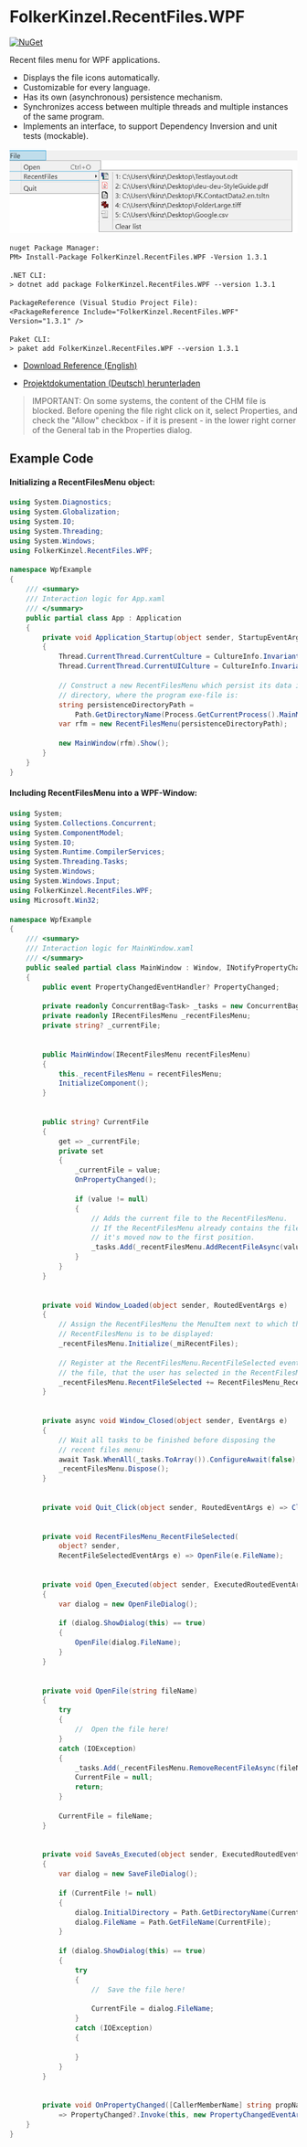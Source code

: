 # FolkerKinzel.RecentFiles.WPF
[![NuGet](https://img.shields.io/nuget/v/FolkerKinzel.RecentFiles.WPF)](https://www.nuget.org/packages/FolkerKinzel.RecentFiles.WPF/)


Recent files menu for WPF applications.
* Displays the file icons automatically.
* Customizable for every language.
* Has its own (asynchronous) persistence mechanism.
* Synchronizes access between multiple threads and multiple instances of the same program.
* Implements an interface, to support Dependency Inversion and unit tests (mockable).

![Screenshot](screenshot.png)

```
nuget Package Manager:
PM> Install-Package FolkerKinzel.RecentFiles.WPF -Version 1.3.1

.NET CLI:
> dotnet add package FolkerKinzel.RecentFiles.WPF --version 1.3.1

PackageReference (Visual Studio Project File):
<PackageReference Include="FolkerKinzel.RecentFiles.WPF" Version="1.3.1" />

Paket CLI:
> paket add FolkerKinzel.RecentFiles.WPF --version 1.3.1
```

* [Download Reference (English)](https://github.com/FolkerKinzel/RecentFiles.WPF/blob/master/FolkerKinzel.RecentFiles.WPF.Reference.en/Help/FolkerKinzel.RecentFiles.WPF.Reference.en.chm)

* [Projektdokumentation (Deutsch) herunterladen](https://github.com/FolkerKinzel/RecentFiles.WPF/blob/master/FolkerKinzel.RecentFiles.WPF.Doku.de/Help/FolkerKinzel.RecentFiles.Doku.de.chm)

> IMPORTANT: On some systems, the content of the CHM file is blocked. Before opening the file
>  right click on it, select Properties, and check the "Allow" checkbox - if it 
> is present - in the lower right corner of the General tab in the Properties dialog.


## Example Code
#### Initializing a RecentFilesMenu object: 
```c#
using System.Diagnostics;
using System.Globalization;
using System.IO;
using System.Threading;
using System.Windows;
using FolkerKinzel.RecentFiles.WPF;

namespace WpfExample
{
    /// <summary>
    /// Interaction logic for App.xaml
    /// </summary>
    public partial class App : Application
    {
        private void Application_Startup(object sender, StartupEventArgs e)
        {
            Thread.CurrentThread.CurrentCulture = CultureInfo.InvariantCulture;
            Thread.CurrentThread.CurrentUICulture = CultureInfo.InvariantCulture;

            // Construct a new RecentFilesMenu which persist its data in the same
            // directory, where the program exe-file is:
            string persistenceDirectoryPath =
                Path.GetDirectoryName(Process.GetCurrentProcess().MainModule!.FileName)!;
            var rfm = new RecentFilesMenu(persistenceDirectoryPath);

            new MainWindow(rfm).Show();
        }
    }
}

```

#### Including RecentFilesMenu into a WPF-Window: 

```c#
using System;
using System.Collections.Concurrent;
using System.ComponentModel;
using System.IO;
using System.Runtime.CompilerServices;
using System.Threading.Tasks;
using System.Windows;
using System.Windows.Input;
using FolkerKinzel.RecentFiles.WPF;
using Microsoft.Win32;

namespace WpfExample
{
    /// <summary>
    /// Interaction logic for MainWindow.xaml
    /// </summary>
    public sealed partial class MainWindow : Window, INotifyPropertyChanged
    {
        public event PropertyChangedEventHandler? PropertyChanged;

        private readonly ConcurrentBag<Task> _tasks = new ConcurrentBag<Task>();
        private readonly IRecentFilesMenu _recentFilesMenu;
        private string? _currentFile;


        public MainWindow(IRecentFilesMenu recentFilesMenu)
        {
            this._recentFilesMenu = recentFilesMenu;
            InitializeComponent();
        }


        public string? CurrentFile
        {
            get => _currentFile;
            private set
            {
                _currentFile = value;
                OnPropertyChanged();

                if (value != null)
                {
                    // Adds the current file to the RecentFilesMenu.
                    // If the RecentFilesMenu already contains the file,
                    // it's moved now to the first position.
                    _tasks.Add(_recentFilesMenu.AddRecentFileAsync(value));
                }
            }
        }


        private void Window_Loaded(object sender, RoutedEventArgs e)
        {
            // Assign the RecentFilesMenu the MenuItem next to which the 
            // RecentFilesMenu is to be displayed:
            _recentFilesMenu.Initialize(_miRecentFiles);

            // Register at the RecentFilesMenu.RecentFileSelected event, to open
            // the file, that the user has selected in the RecentFilesMenu:
            _recentFilesMenu.RecentFileSelected += RecentFilesMenu_RecentFileSelected;
        }


        private async void Window_Closed(object sender, EventArgs e)
        {
            // Wait all tasks to be finished before disposing the
            // recent files menu:
            await Task.WhenAll(_tasks.ToArray()).ConfigureAwait(false);
            _recentFilesMenu.Dispose();
        }


        private void Quit_Click(object sender, RoutedEventArgs e) => Close();


        private void RecentFilesMenu_RecentFileSelected(
            object? sender,
            RecentFileSelectedEventArgs e) => OpenFile(e.FileName);


        private void Open_Executed(object sender, ExecutedRoutedEventArgs e)
        {
            var dialog = new OpenFileDialog();

            if (dialog.ShowDialog(this) == true)
            {
                OpenFile(dialog.FileName);
            }
        }


        private void OpenFile(string fileName)
        {
            try
            {
                //  Open the file here!
            }
            catch (IOException)
            {
                _tasks.Add(_recentFilesMenu.RemoveRecentFileAsync(fileName));
                CurrentFile = null;
                return;
            }

            CurrentFile = fileName;
        }


        private void SaveAs_Executed(object sender, ExecutedRoutedEventArgs e)
        {
            var dialog = new SaveFileDialog();

            if (CurrentFile != null)
            {
                dialog.InitialDirectory = Path.GetDirectoryName(CurrentFile);
                dialog.FileName = Path.GetFileName(CurrentFile);
            }

            if (dialog.ShowDialog(this) == true)
            {
                try
                {
                    //  Save the file here!

                    CurrentFile = dialog.FileName;
                }
                catch (IOException)
                {

                }
            }
        }


        private void OnPropertyChanged([CallerMemberName] string propName = "")
            => PropertyChanged?.Invoke(this, new PropertyChangedEventArgs(propName));
    }
}
```


